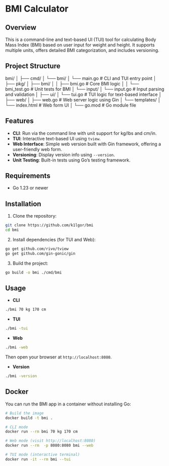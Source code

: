 # BMI Calculator

## Overview

This is a command-line and text-based UI (TUI) tool for calculating Body Mass Index (BMI) based on user input for weight and height. It supports multiple units, offers detailed BMI categorization, and includes versioning.

## Project Structure

bmi/
│
├── cmd/
│   └── bmi/
│       └── main.go         # CLI and TUI entry point
│
├── pkg/
│   ├── bmi/
│   │   ├── bmi.go          # Core BMI logic
│   │   └── bmi_test.go     # Unit tests for BMI
│   └── input/
│       └── input.go        # Input parsing and validation
│
├── ui/
│   └── tui.go              # TUI logic for text-based interface
│
├── web/
│   ├── web.go              # Web server logic using Gin
│   └── templates/
│       └── index.html      # Web form UI
│
└── go.mod                  # Go module file

## Features

- **CLI**: Run via the command line with unit support for kg/lbs and cm/in.
- **TUI**: Interactive text-based UI using `tview`.
- **Web Interface**: Simple web version built with Gin framework, offering a user-friendly web form.
- **Versioning**: Display version info using `--version`.
- **Unit Testing**: Built-in tests using Go’s testing framework.

## Requirements

- Go 1.23 or newer

## Installation

1. Clone the repository:

```bash
git clone https://github.com/k1lgor/bmi
cd bmi
```

2. Install dependencies (for TUI and Web):

```bash
go get github.com/rivo/tview
go get github.com/gin-gonic/gin
```

3. Build the project:

```bash
go build -o bmi ./cmd/bmi
```

## Usage

- **CLI**

```bash
./bmi 70 kg 170 cm
```

- **TUI**

```bash
./bmi -tui
```

- **Web**

```bash
./bmi -web
```

Then open your browser at `http://localhost:8080`.

- **Version**

```bash
./bmi -version
```

## Docker

You can run the BMI app in a container without installing Go:

```bash
# Build the image
docker build -t bmi .

# CLI mode
docker run --rm bmi 70 kg 170 cm

# Web mode (visit http://localhost:8080)
docker run --rm  -p 8080:8080 bmi --web

# TUI mode (interactive terminal)
docker run -it --rm bmi --tui
```
